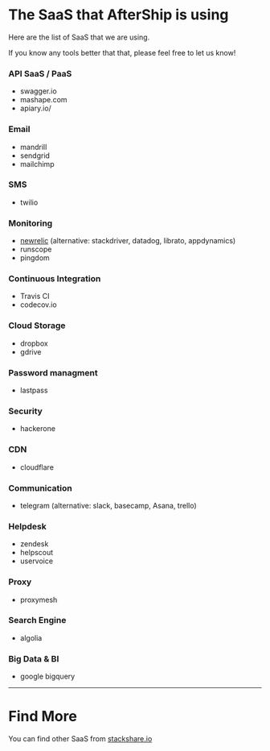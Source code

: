 # The SaaS that AfterShip is using
Here are the list of SaaS that we are using.

If you know any tools better that that, please feel free to let us know!


### API SaaS / PaaS
- swagger.io
- mashape.com
- apiary.io/


### Email
- mandrill
- sendgrid
- mailchimp

### SMS
- twilio

### Monitoring
- [newrelic](http://newrelic.com/)  (alternative: stackdriver, datadog, librato, appdynamics)
- runscope
- pingdom

### Continuous Integration
- Travis CI
- codecov.io

### Cloud Storage
- dropbox
- gdrive

### Password managment
- lastpass

### Security
- hackerone

### CDN
- cloudflare

### Communication
- telegram (alternative: slack, basecamp, Asana, trello)

### Helpdesk
- zendesk
- helpscout
- uservoice

### Proxy
- proxymesh

### Search Engine
- algolia

### Big Data & BI
- google bigquery

--- 
# Find More

You can find other SaaS from [stackshare.io](http://stackshare.io/categories)
